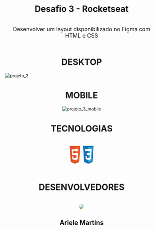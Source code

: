 



<h1 align="center">Desafio 3 - Rocketseat</h1>
<p align="center" style="padding:20px;font-size:18px">Desenvolver um layout disponibilizado no Figma com HTML e CSS</p>
<h1 align="center">DESKTOP</h1>

![projeto_3](https://user-images.githubusercontent.com/83427685/194942934-c8d842f5-9fdf-4b3f-a460-c9b4f622d4d8.png)

<h1 align="center">MOBILE</h1>

<div align="center">

![projeto_3_mobile](https://user-images.githubusercontent.com/83427685/194942147-0d0a348d-261f-4f14-825f-816c0e02317d.png)

</div>

<h1 align="center">TECNOLOGIAS</h1>
<div align="center" style="padding:20px">
    <img align="center" alt="ari-html5" height='60' width='40' src="https://raw.githubusercontent.com/devicons/devicon/master/icons/html5/html5-original.svg">
    <img align="center" alt="ari-css3" height='60' width='40' src="https://raw.githubusercontent.com/devicons/devicon/master/icons/css3/css3-original.svg">
</div>
<h1 align="center">DESENVOLVEDORES</h1>
<div align="center" style="padding:20px">
    <img style="border-radius: 50%" height="200em" src="https://github.com/ArieleMartins.png">
    <h2 >Ariele Martins</h2>
</div>